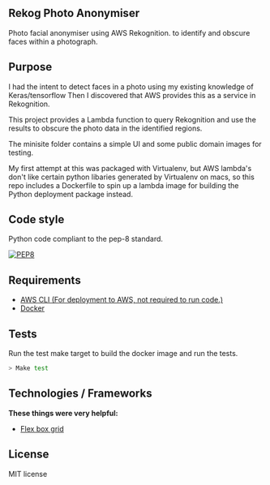 ## Rekog Photo Anonymiser
Photo facial anonymiser using AWS Rekognition. to identify and obscure faces within a photograph.

## Purpose
I had the intent to detect faces in a photo using my existing knowledge of Keras/tensorflow
Then I discovered that AWS provides this as a service in Rekognition.

This project provides a Lambda function to query Rekognition and use the results to obscure the photo data in the identified regions.

The minisite folder contains a simple UI and some public domain images for testing.

My first attempt at this was packaged with Virtualenv, but AWS lambda's don't like certain python libaries generated by Virtualenv on macs, so this repo includes a Dockerfile to spin up a lambda image for building the Python deployment package instead.

## Code style
Python code compliant to the pep-8 standard.

[![PEP8](https://img.shields.io/badge/code%20style-pep8-orange.svg)](https://www.python.org/dev/peps/pep-0008/)
 
## Requirements

* [AWS CLI (For deployment to AWS, not required to run code.)](https://aws.amazon.com/cli/)
* [Docker](https://www.docker.com/community-edition)

## Tests
Run the test make target to build the docker image and run the tests.
```bash
> Make test
```

## Technologies / Frameworks

<b>These things were very helpful:</b>
- [Flex box grid](http://flexboxgrid.com)

## License
MIT license